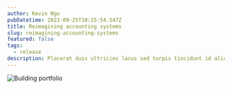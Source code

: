 ```yaml
---
author: Kevin Ngo
pubDatetime: 2023-09-25T10:25:54.547Z
title: Reimagining accounting systems
slug: reimagining-accounting-systems
featured: false
tags:
  - release
description: Placerat duis ultricies lacus sed turpis tincidunt id aliquet risus feugiat in
---
```


![Building portfolio](https://res.cloudinary.com/dsybggkom/image/upload/v1708550323/Covers/01_mesopotamia_ka6npf.png)
